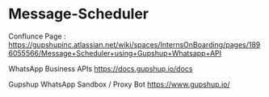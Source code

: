 # Message-Scheduler

Conflunce Page : 
https://gupshupinc.atlassian.net/wiki/spaces/InternsOnBoarding/pages/1896055566/Message+Scheduler+using+Gupshup+Whatsapp+API



WhatsApp Business APIs
https://docs.gupshup.io/docs



Gupshup WhatsApp Sandbox / Proxy Bot
https://www.gupshup.io/
